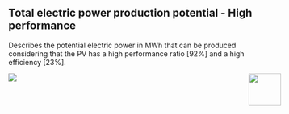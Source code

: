 ## Total electric power production potential - High performance

Describes the potential electric power in MWh that can be produced considering that the PV has a high performance ratio [92%] and a high efficiency [23%].

<div style="width:540px; text-aling:center;"><img style="width:64px; float:right;" src="data/gtif/images/logos/dlr.png"></img></div>

<img src="data/gtif/images/legends/SOL_TEP.png"></img>
